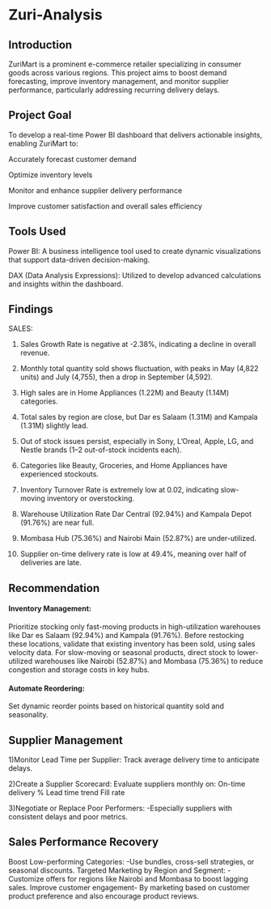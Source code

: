 # Zuri-Analysis #
## Introduction ##
ZuriMart is a prominent e-commerce retailer specializing in consumer goods across various regions.
This project aims to boost demand forecasting, improve inventory management, and monitor supplier performance, particularly addressing recurring delivery delays.

## Project Goal ##
To develop a real-time Power BI dashboard that delivers actionable insights, enabling ZuriMart to:

Accurately forecast customer demand

Optimize inventory levels

Monitor and enhance supplier delivery performance

Improve customer satisfaction and overall sales efficiency

## Tools Used ##
Power BI: A business intelligence tool used to create dynamic visualizations that support data-driven decision-making.

DAX (Data Analysis Expressions): Utilized to develop advanced calculations and insights within the dashboard.



## Findings ##
SALES:
1)    Sales Growth Rate is negative at -2.38%, indicating a decline in overall revenue.

2)    Monthly total quantity sold shows fluctuation, with peaks in May (4,822 units) and July (4,755), then a drop in September (4,592).

3)    High sales are in Home Appliances (1.22M) and Beauty (1.14M) categories.

4)    Total sales by region are close, but Dar es Salaam (1.31M) and Kampala (1.31M) slightly lead.

5)    Out of stock issues persist, especially in Sony, L’Oreal, Apple, LG, and Nestle brands (1–2 out-of-stock incidents each).

6)    Categories like Beauty, Groceries, and Home Appliances have experienced stockouts.

7)    Inventory Turnover Rate is extremely low at 0.02, indicating slow-moving inventory or overstocking.

8)    Warehouse Utilization Rate Dar Central (92.94%) and Kampala Depot (91.76%) are near full.

9)    Mombasa Hub (75.36%) and Nairobi Main (52.87%) are under-utilized.

10)  Supplier on-time delivery rate is low at 49.4%, meaning over half of deliveries are late.

## Recommendation ##
#### Inventory Management:
Prioritize stocking only fast-moving products in high-utilization warehouses like Dar es Salaam (92.94%) and Kampala (91.76%).
Before restocking these locations, validate that existing inventory has been sold, using sales velocity data.
For slow-moving or seasonal products, direct stock to lower-utilized warehouses like Nairobi (52.87%) and Mombasa (75.36%) to reduce congestion and storage costs in key hubs.

#### Automate Reordering:
Set dynamic reorder points based on historical quantity sold and seasonality.

## Supplier Management
1)Monitor Lead Time per Supplier: Track average delivery time to anticipate delays.

2)Create a Supplier Scorecard: Evaluate suppliers monthly on:
                    On-time delivery %
                    Lead time trend
                    Fill rate

3)Negotiate or Replace Poor Performers: -Especially suppliers with consistent delays and poor metrics.

 ## Sales Performance Recovery
Boost Low-performing Categories: -Use bundles, cross-sell strategies, or seasonal discounts.
Targeted Marketing by Region and Segment: -Customize offers for regions like Nairobi and Mombasa to boost lagging sales.
Improve customer engagement- By marketing based on customer product preference and also encourage product reviews.







